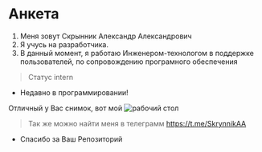 # Анкета

1. Меня зовут Скрынник Александр Александрович
2. Я учусь на разработчика.
3. В данный момент, я работаю Инженером-технологом в поддержке пользователей, по сопровождению програмного обеспечения

>Статус intern

* Недавно в программировании!


Отличный у Вас снимок, вот мой
![рабочий стол](stol.png)


> Так же можно найти меня в телеграмм https://t.me/SkrynnikAA 

* Спасибо за Ваш Репозиторий

